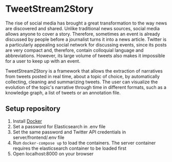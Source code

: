 # TweetStream2Story

 The rise of social media has brought a great transformation to the way news are discovered and shared. Unlike traditional news sources, social media allows anyone to cover a story. Therefore, sometimes an event is already discussed by people before a journalist turns it into a news article. Twitter is a particularly appealing social network for discussing events, since its posts are very compact and, therefore, contain colloquial language and abbreviations. However, its large volume of tweets also makes it impossible for a user to keep up with an event.

TweetStream2Story is a framework that allows the extraction of narratives from tweets posted in real time, about a topic of choice, by automatically collecting, cleaning and summarizing tweets. The user can visualize the evolution of the topic's narrative through time in different formats, such as a knowledge graph, a list of tweets or an annotation file.


## Setup repository

 1. Install [Docker](https://www.docker.com/get-started/) 
 2. Set a password for Elasticsearch in .env file
 3. Set the same password and Twitter API credentials in server/frontend/.env file
 4. Run ```docker-compose up``` to load the containers. The server container requires the elasticsearch container to be loaded first
 5. Open localhost:8000 on your browser